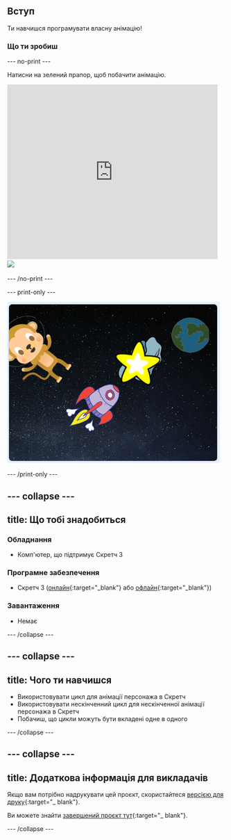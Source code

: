 ## Вступ

Ти навчишся програмувати власну анімацію!

### Що ти зробиш

\--- no-print \---

Натисни на зелений прапор, щоб побачити анімацію.

<div class="scratch-preview">
  <iframe allowtransparency="true" width="485" height="402" src="https://scratch.mit.edu/projects/embed/276873231/?autostart=false" frameborder="0" scrolling="no"></iframe>
  <img src="images/space-final.png">
</div>

\--- /no-print \---

\--- print-only \---

![Завершений проєкт](images/showcase_static.png)

\--- /print-only \---

## \--- collapse \---

## title: Що тобі знадобиться

### Обладнання

- Комп'ютер, що підтримує Скретч 3

### Програмне забезпечення

- Скретч 3 ([онлайн](https://rpf.io/scratchon){:target="_blank"} або [офлайн](https://rpf.io/scratchoff){:target="_blank"})

### Завантаження

- Немає

\--- /collapse \---

## \--- collapse \---

## title: Чого ти навчишся

- Використовувати цикл для анімації персонажа в Скретч
- Використовувати нескінченний цикл для нескінченної анімації персонажа в Скретч
- Побачиш, що цикли можуть бути вкладені одне в одного

\--- /collapse \---

## \--- collapse \---

## title: Додаткова інформація для викладачів

Якщо вам потрібно надрукувати цей проєкт, скористайтеся [версією для друку](https://projects.raspberrypi.org/en/projects/lost-in-space/print){:target="_ blank"}.

Ви можете знайти [завершений проєкт тут](https://rpf.io/p/en/lost-in-space-get){:target="_ blank"}.

\--- /collapse \---